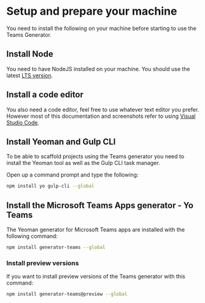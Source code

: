 # Setup and prepare your machine

You need to install the following on your machine before starting to use the Teams Generator.

## Install Node

You need to have NodeJS installed on your machine. You should use the latest [LTS version](https://nodejs.org/en/download/).

## Install a code editor

You also need a code editor, feel free to use whatever text editor you prefer. However most of this documentation and screenshots refer to using [Visual Studio Code](https://code.visualstudio.com).

## Install Yeoman and Gulp CLI

To be able to scaffold projects using the Teams generator you need to install the Yeoman tool as well as the Gulp CLI task manager.

Open up a command prompt and type the following:

``` bash
npm install yo gulp-cli --global
```

## Install the Microsoft Teams Apps generator - Yo Teams

The Yeoman generator for Microsoft Teams apps are installed with the following command:

``` bash
npm install generator-teams --global
```

### Install preview versions

If you want to install preview versions of the Teams generator with this command:

``` bash
npm install generator-teams@preview --global
```
